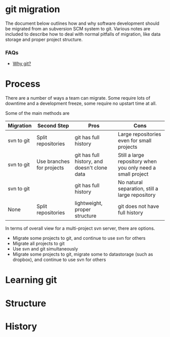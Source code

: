 # git migration
The document below outlines how and why software development should be migrated
from an subversion SCM system to git. Various notes are included to describe
how to deal with normal pitfalls of migration, like data storage and proper
project structure.

### FAQs
- [Why git?](https://www.atlassian.com/git/tutorials/why-git/)

# Process
There are a number of ways a team can migrate. Some require lots of downtime and
a development freeze, some require no upstart time at all.

Some of the main methods are

| Migration | Second Step | Pros | Cons |
| --------- | ----------- | ---- | ---- |
| svn to git | Split repositories | git has full history | Large repositories even for small projects |
| svn to git | Use branches for projects | git has full history, and doesn't clone data | Still a large repository when you only need a small project |
| svn to git | | git has full history | No natural separation, still a large repository |
| None | Split repositories | lightweight, proper structure | git does not have full history |

In terms of overall view for a multi-project svn server, there are options.
- Migrate some projects to git, and continue to use svn for others
- Migrate all projects to git
- Use svn and git simultaneously
- Migrate some projects to git, migrate some to datastorage (such as dropbox), and continue to use svn for others

# Learning git

# Structure

# History
